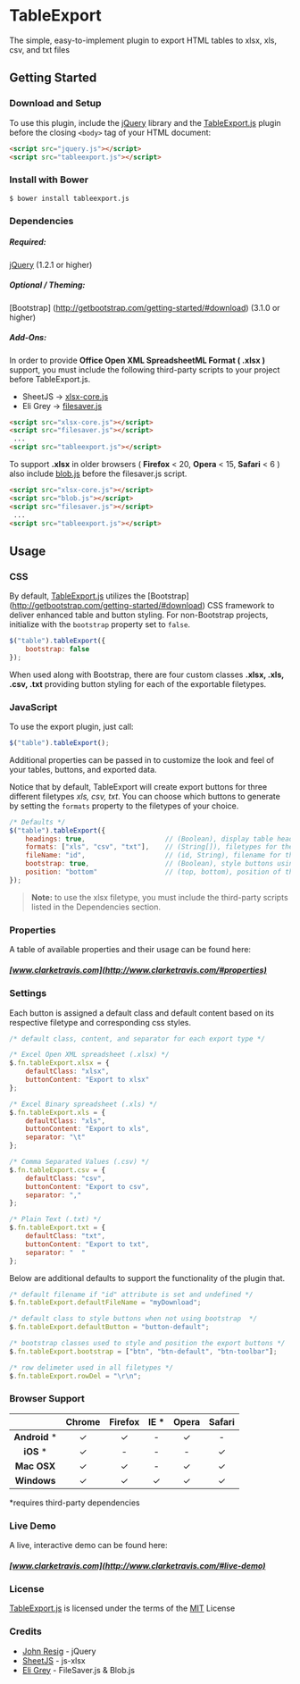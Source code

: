 # TableExport
The simple, easy-to-implement plugin to export HTML tables to xlsx, xls, csv, and txt files

## Getting Started

### Download and Setup

To use this plugin, include the [jQuery](https://jquery.com) library and the [TableExport.js](http://www.clarketravis.com) plugin before the closing `<body>` tag of your HTML document:

```html
<script src="jquery.js"></script>
<script src="tableexport.js"></script>
```

### Install with Bower

```shell
$ bower install tableexport.js
```

### Dependencies

##### Required:

[jQuery](https://jquery.com) (1.2.1 or higher)

##### Optional / Theming:

[Bootstrap] (http://getbootstrap.com/getting-started/#download) (3.1.0 or higher)

##### Add-Ons:
In order to provide **Office Open XML SpreadsheetML Format ( .xlsx )** support, you must include the following third-party scripts to your project before TableExport.js.

* SheetJS -> [xlsx-core.js](https://github.com/SheetJS/js-xlsx)
* Eli Grey -> [filesaver.js](https://github.com/eligrey/FileSaver.js/)

```html
<script src="xlsx-core.js"></script>
<script src="filesaver.js"></script>
 ...
<script src="tableexport.js"></script>
```

To support **.xlsx** in older browsers ( **Firefox** < 20, **Opera** < 15, **Safari** < 6 ) also include [blob.js](https://github.com/eligrey/Blob.js/) before the filesaver.js script.

```html
<script src="xlsx-core.js"></script>
<script src="blob.js"></script>
<script src="filesaver.js"></script>
 ...
<script src="tableexport.js"></script>
```

## Usage

### CSS

By default, [TableExport.js](http://www.clarketravis.com) utilizes the [Bootstrap] (http://getbootstrap.com/getting-started/#download) CSS framework to deliver enhanced table and button styling. For non-Bootstrap projects, initialize with the `bootstrap` property set to `false`.

```js
$("table").tableExport({
    bootstrap: false
});
```

When used along with Bootstrap, there are four custom classes **.xlsx, .xls, .csv, .txt** providing button styling for each of the exportable filetypes.

### JavaScript

To use the export plugin, just call:

```js
$("table").tableExport();
```

Additional properties can be passed in to customize the look and feel of your tables, buttons, and exported data.

Notice that by default, TableExport will create export buttons for three different filetypes *xls, csv, txt*. You can choose which buttons to generate by setting the `formats` property to the filetypes of your choice.

```js
/* Defaults */
$("table").tableExport({
    headings: true,                    // (Boolean), display table headings (th elements) in the first row
    formats: ["xls", "csv", "txt"],    // (String[]), filetypes for the export
    fileName: "id",                    // (id, String), filename for the downloaded file
    bootstrap: true,                   // (Boolean), style buttons using bootstrap
    position: "bottom"                 // (top, bottom), position of the caption element relative to table
});
```
> **Note:**  to use the xlsx filetype, you must include the third-party scripts listed in the Dependencies section.

### Properties

A table of available properties and their usage can be found here:
##### [www.clarketravis.com](http://www.clarketravis.com/#properties)



### Settings

Each button is assigned a default class and default content based on its respective filetype and corresponding css styles.


```js
/* default class, content, and separator for each export type */

/* Excel Open XML spreadsheet (.xlsx) */
$.fn.tableExport.xlsx = {
    defaultClass: "xlsx",
    buttonContent: "Export to xlsx"
};

/* Excel Binary spreadsheet (.xls) */
$.fn.tableExport.xls = {
    defaultClass: "xls",
    buttonContent: "Export to xls",
    separator: "\t"
};

/* Comma Separated Values (.csv) */
$.fn.tableExport.csv = {
    defaultClass: "csv",
    buttonContent: "Export to csv",
    separator: ","
};

/* Plain Text (.txt) */
$.fn.tableExport.txt = {
    defaultClass: "txt",
    buttonContent: "Export to txt",
    separator: "  "
};
```

Below are additional defaults to support the functionality of the plugin that.

```js
/* default filename if "id" attribute is set and undefined */
$.fn.tableExport.defaultFileName = "myDownload";

/* default class to style buttons when not using bootstrap  */
$.fn.tableExport.defaultButton = "button-default";

/* bootstrap classes used to style and position the export buttons */
$.fn.tableExport.bootstrap = ["btn", "btn-default", "btn-toolbar"];

/* row delimeter used in all filetypes */
$.fn.tableExport.rowDel = "\r\n";
```

### Browser Support

|  | Chrome | Firefox | IE *  | Opera | Safari |
| :------: | :------: | :-------: | :---: | :-----: | :------: |
| __Android__ * |    &#10003;   |    &#10003;    | - |   &#10003;   |  -   |
| __iOS__ * |    &#10003;   |  -    | - |   -   |   &#10003;    |
| **Mac OSX**|    &#10003;   |    &#10003;    | - |   &#10003;  |   &#10003;    |
| **Windows** |    &#10003;   |    &#10003;    | &#10003; |   &#10003;   |   &#10003;    |

*requires third-party dependencies

### Live Demo 
A live, interactive demo can be found here:
##### [www.clarketravis.com](http://www.clarketravis.com/#live-demo)

### License
[TableExport.js](http://www.clarketravis.com) is licensed under the terms of the [MIT](http://opensource.org/licenses/mit-license.php) License

### Credits

* [John Resig](https://github.com/jeresig) - jQuery
* [SheetJS](https://github.com/SheetJS) - js-xlsx 
* [Eli Grey](https://github.com/eligrey) - FileSaver.js & Blob.js
